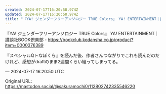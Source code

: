 ```yaml
---
created: 2024-07-17T16:20:50.974Z
updated: 2024-07-17T16:20:50.974Z
title: "『YA! ジェンダーフリーアンソロジー TRUE Colors』 YA! ENTERTAINMENT｜講談社BOOK倶楽部 - https://bookclub[...]"
---
```


<p>『YA! ジェンダーフリーアンソロジー TRUE Colors』 YA! ENTERTAINMENT｜講談社BOOK倶楽部 - <a href="https://bookclub.kodansha.co.jp/product?item=0000376389" target="_blank" rel="nofollow noopener noreferrer" translate="no"><span class="invisible">https://</span><span class="ellipsis">bookclub.kodansha.co.jp/produc</span><span class="invisible">t?item=0000376389</span></a></p><p>『スペシャルQトなぼくら』を読んだ後、作者さんつながりでこれも読んだのだけれど、感想がdraftのまま2週間くらい経ってしまってる。</p>

&mdash; 2024-07-17 16:20:50 UTC

Original URL: https://mastodon.social/@sakuramochi0/112802742335546220
